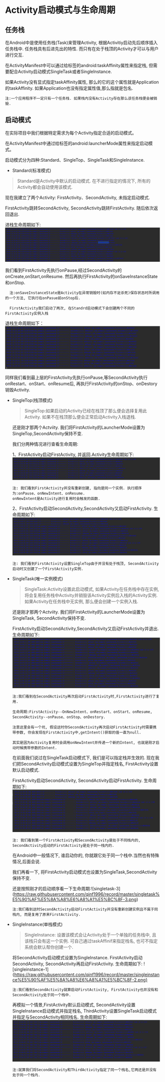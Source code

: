 
# Activity启动模式与生命周期 #
## 任务栈 ##
 在Android中是使用任务栈(Task)来管理Activity, 根据Activitiy启动先后顺序插入任务栈中. 任务栈具有后进先出的特性. 而只有在处于栈顶的Activity才可以与用户进行交互.
 
 在ActivityManifest中可以通过给<activity>标签的android:taskAffinity属性来指定栈, 但需要配合Activity启动模式SingleTask或者SingleInstance.
 
 如果Activity没有显式指定taskAffinity属性, 那么的它的这个属性就是Application的taskAffinity. 如果Application也没有指定属性值,那么指就是包名.
 
    注:一个应用程序不一定只有一个任务栈. 如果栈内没有Activity存在那么该任务栈便会被销毁.
    
 ## 启动模式 ##

 在实际项目中我们根据特定需求为每个Activity指定合适的启动模式。
 
 在ActivityManifest中通过给<activity>标签的android:launcherMode属性来指定启动模式。
     
 启动模式分为四种:Standard、SingleTop、SingleTask和SingleInstance.

* Standard(标准模式)

 > Standard是Activity中默认的启动模式. 在不进行指定的情况下, 所有的Activity都会自动使用该模式.
  
  现在我建立了两个Activity: FirstActivity、SecondActivity, 未指定启动模式.
   
  FirstActivity跳转SecondActivity, SecondActivity跳转FirstActivity. 随后依次返回退出.
  
  进栈生命周期如下: ![standard启动生命周期](https://raw.githubusercontent.com/qinf1996/record/master/standard%E5%90%AF%E5%8A%A8%E6%A8%A1%E5%BC%8F-1.png)
  
  我们看到FirstActivity先执行onPause,经过SecondActivity的onCreate,onStart,onResume. 然后再执行FirstActivity的onSaveInstanceState和onStop.
  
      注:onSaveInstanceState是Activity在异常销毁时(如内存不足杀死)保存状态时所调用的一个方法, 它执行在onPasue前onStop后.
      
      FirstActivity我们启动了两次, 在Standrd启动模式下会创建两个不同的FirstActivity实例入栈
      
  退栈生命周期如下：![standard退出生命周期](https://raw.githubusercontent.com/qinf1996/record/master/standard%E5%90%AF%E5%8A%A8%E6%A8%A1%E5%BC%8F-2.png)
  
  同样我们看到最上层的FirstActivity先执行onPause,等SecondActivity执行onRestart、onStart、onResume后, 再执行FirstActivity的onStop、onDestory销毁Activity.
  
* SingleTop(栈顶模式)

   > SingleTop:如果启动的Activity已经在栈顶了那么便会选择复用此Activity. 如果不在栈顶那么便会正常启动Activity入栈退栈.
  
     还是刚才那两个Actviity. 我们将FirstActivity的LauncherMode设置为SingleTop,SecondActivity保持不变.
  
     我们分两种情况进行查看生命周期:
    
     1、FirstActivity启动FirstActivity, 并返回.Activity生命周期如下:![singletop-1](https://raw.githubusercontent.com/qinf1996/record/master/singletop%E5%90%AF%E5%8A%A8%E6%A8%A1%E5%BC%8F-1.png)
    
      注: 我们看到FirstActivity并没有重新创建, 指向是同一个实例. 执行顺序为:onPause、onNewIntent、onResume.  
      onNewIntent是Activity进行复用时会触发的函数.
      
     2、FirstActivity启动SecondActivity,SecondActivity又启动FirstActivity. 生命周期如下:![singletop-2](https://raw.githubusercontent.com/qinf1996/record/master/singletop%E5%90%AF%E5%8A%A8%E6%A8%A1%E5%BC%8F-2.png)
    
      注: 我们看到FirstActivity设置SingleTop由于并没有处于栈顶, SecondActivity启动时又创建了一个FirstActivity实例.
      
* SingleTask(唯一实例模式)
   
    > SingleTask:Activity设置此启动模式, 如果Activity在任务栈中存在实例, 将会复用任务栈中Activity并销毁该Activity实例后入栈的Activity实例.  
    如果Activity在任务栈中无实例, 那么便会创建一个实例入栈.
   
    还是刚才那两个Actviity. 我们将FirstActivity的LauncherMode设置为SingleTask, SecondActivity保持不变.
   
    FirstActivity启动SecondActivity,SecondActivity又启动FirstActivity并退出. 生命周期如下:![singletask-1](https://raw.githubusercontent.com/qinf1996/record/master/singletask%E5%90%AF%E5%8A%A8%E6%A8%A1%E5%BC%8F-1.png)
   
      注:我们看到在SecondActivity再次启动FirstActivity时,FirstActivity进行了复用.  
      
      生命周期:FirstActivity--OnNewIntent、onRestart、onStart、onResume, SecondActivity--onPause、onStop、onDestory.  

      注意这里会有一个坑, 假设这时你SecondActivity再次启动FirstActivity时需要携带参数, 你会发现在FirstActivity中,getIntent()获取的值一直为null.  
  
      其实是因为Activity复用时会调用onNewIntent并传递一个新的Intent, 也就是刚才启动时候携带参数的Intent.
      
    在前面我们说过在SingleTask启动模式下, 我们是可以指定栈并生效的. 现在我们把SecondActivity启动模式设置为SingleTop并指定栈名, FirstActivity设置默认启动模式. 
   
    FirstActivity启动SecondActivity, SecondActivity启动FirstActivity. 生命周期如下:![singletask-2](https://raw.githubusercontent.com/qinf1996/record/master/singletask%E5%90%AF%E5%8A%A8%E6%A8%A1%E5%BC%8F-2.png)

      注: 我们看到第一个FirstActivity和SecondActivity是处于不同栈内的, SecondActivity启动的FirstActivity是处于同一栈内的.  
    
     在Android中一般情况下, 谁启动你的, 你就跟它处于同一个栈中.当然也有特殊情况,后面会说.
      
     我们再看一下, 将FirstActivity启动模式也设置为SingleTask,SecondActivity保持不变.
    
     还是按照刚才的启动顺序看一下生命周期:![singletask-3]
     (https://raw.githubusercontent.com/qinf1996/record/master/singletask%E5%90%AF%E5%8A%A8%E6%A8%A1%E5%BC%8F-3.png)
    
      注:我们看到这时SecondActivity启动FirstActivity并没有重新创建实例且不属于同栈内, 而是复用了原来FirstActivity.
      
 * SingleInstance(单栈模式)

   > SingleInstance: 设置该模式会让Activity处于一个单独的任务栈中, 且该栈只会有这一个实例. 可自己通过taskAffinif来指定栈名, 也可不指定系统会默认帮你创建一个.
    
     将SecondActivity启动模式设置为SingleInstance. FirstActivity启动SecondActivity, SecondActivity再启动FirstActivity. 生命周期如下:
   ![singleinstance-1]{https://raw.githubusercontent.com/qinf1996/record/master/singleinstance%E5%90%AF%E5%8A%A8%E6%A8%A1%E5%BC%8F-2.png}
    
       注:我们看到SecondActivity就算启动FirstActivity, FirstActivity也并没有和SecondActivity处于同一个栈中.
      
     再模拟一个情景,FirstActivity默认启动模式, SecondActivity设置SingleInstance启动模式并指定栈名, ThirdActivity设置SingleTask启动模式并指定与SecondActivity相同栈名. 生命周期如下: ![singleinstance-2](https://raw.githubusercontent.com/qinf1996/record/master/singleinstance%E5%90%AF%E5%8A%A8%E6%A8%A1%E5%BC%8F-2.png)

       注:就算我们将SecondActivity和ThirdActivity指定了同一个栈名,它两还是并没有处于同一个栈内.
 
 

